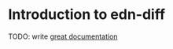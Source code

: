 # Introduction to edn-diff

TODO: write [great documentation](http://jacobian.org/writing/what-to-write/)
